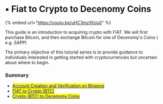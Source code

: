 # ▪ Fiat to Crypto to Decenomy Coins

{% embed url="https://youtu.be/uHC3mzXtUu0" %}

This guide is an introduction to acquiring crypto with FIAT. We will first purchase Bitcoin, and then exchange Bitcoin for one of Decenomy's Coins ( e.g. SAPP)

The primary objective of this tutorial series is to provide guidance to individuals interested in getting started with cryptocurrencies but uncertain about where to begin.



### Summary

* [<mark style="color:blue;">Account Creation and Verification on Binance</mark>](account-creation-and-verification-on-binance.md)
* [<mark style="color:blue;">FIAT to Crypto (BTC)</mark>](fiat-to-crypto-btc.md)
* [<mark style="color:blue;">Crypto (BTC) to Decenomy Coins</mark>](crypto-btc-to-decenomy-coins.md)
